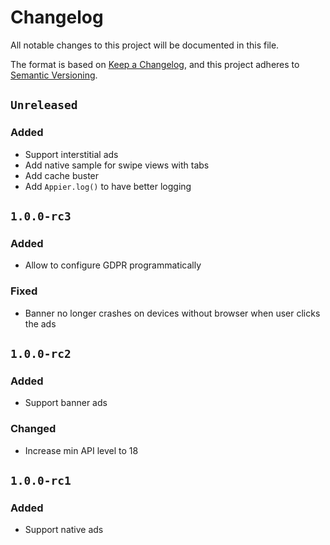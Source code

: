 # Changelog

All notable changes to this project will be documented in this file.

The format is based on [Keep a Changelog](https://keepachangelog.com/en/1.0.0/),
and this project adheres to [Semantic Versioning](https://semver.org/spec/v2.0.0.html).

## `Unreleased`

### Added

- Support interstitial ads
- Add native sample for swipe views with tabs
- Add cache buster
- Add `Appier.log()` to have better logging

## `1.0.0-rc3`

### Added

- Allow to configure GDPR programmatically

### Fixed

- Banner no longer crashes on devices without browser when user clicks the ads

## `1.0.0-rc2`

### Added

- Support banner ads

### Changed

- Increase min API level to 18

## `1.0.0-rc1`

### Added

- Support native ads
